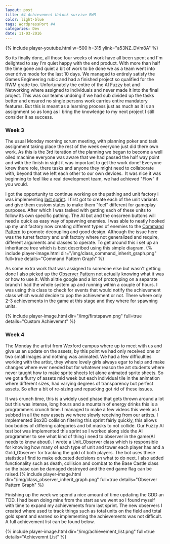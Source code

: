 ```yaml
---
layout: post
title: #4 Achievement Unlock survive RWM
color: light-blue
tags: WordpressPort #4
categories: Dev
date: 11-03-2016
---
```

{% include player-youtube.html w=500 h=315 ylink="a53NZ_DVm8A" %}

So its finally done, all those four weeks of work have all been spent and I'm delighted to say I'm quiet happy with the end product. With more than half the time gone and quiet a bit of work to be done we as a team went into over drive mode for the last 10 days. We managed to entirely satisfy the Games Engineering rubic and had a finished project so qualified for the RWM grade too. Unfortunately the entire of the AI Fuzzy bot and Networking where assigned to individuals and never made it into the final project. This was our teams undoing if we had sub divided up the tasks better and ensured no single persons work carries entire mandatory features. But this is meant as a learning process just as much as it is an assignment so as long as I bring the knowledge to my next project I still consider it as success.
<h3>Week 3</h3>
The usual Monday morning scrum meeting, with planning poker and task assignment taking place the rest of the week everyone just did there own work. As this is the 3rd iteration of the planning we began to become a well oiled machine everyone was aware that we had passed the half way point and with the finish in sight it was important to get the work done! Everyone knew there role, there tasks and anyone they might need to collaborate with, beyond that we left each other to our own devices.  It was nice it was beginning to feel like a real development team, we had achieved "Flow" if you would.

I got the opportunity to continue working on the pathing and unit factory i was implementing [last sprint](https://joshmooney.wordpress.com/2016/02/24/3-rwm-im-already-half-way-there/). I first got to create each of the unit variants and give them custom states to make them "feel" different for gameplay purposes. After which I was tasked with getting each of these units to follow its own specific pathing. The AI bot and the onscreen buttons will need a quick as easy way of spawning enemies. I was able to neatly hooked up my unit factory now creating different types of enemies to the [Command Pattern](https://en.wikipedia.org/wiki/Command_pattern) to promote decoupling and good design. Although the issue here was the turret factory and unit factory where not generalized and require, different arguments and classes to operate. To get around this i set up an inheritance tree which is best described using this simple diagram.
{% include player-image.html dir="/img/class_command_inherit_graph.png" full=true details="Command Pattern Graph" %}

As some extra work that was assigned to someone else but wasn't getting done I also picked up the [Observer Pattern](https://en.wikipedia.org/wiki/Observer_pattern) not actually knowing what it was or how to use it. With alittle google and a lot of prototyping on a separate branch I had the whole system up and running within a couple of hours. I was using this class to check for events that would notify the achievement class which would decide to pop the achievement or not. There where only 2-3 achievements in the game at this stage and they where for spawning units.

{% include player-image.html dir="/img/firstspawn.png" full=true details="Custom Achievemnt" %}
<h3>Week 4</h3>
The Monday the artist from Wexford campus where up to meet with us and give us an update on the assets, by this point we had only received one or two small images and nothing was animated. We had a few difficulties working with the artist, they where lovely girls always egar to help and make changes where ever needed but for whatever reason the art students where never taught how to make sprite sheets let alone animated sprite sheets. So we got a flurry of assets mid week but each individual tile in the animation where different sizes, had varying degrees of transparency but perfect assets. So after a bit of re-sizing and repacking got rid of these issues.

It was crunch time, this is a widely used phase that gets thrown around a lot but this was intense, long hours and a mountain of energy drinks this is a programmers crunch time. I managed to make a few videos this week as I subbed in all the new assets we where slowly receiving from our artists. I implemented Box2D collision filtering this sprint fairly quickly, this allows box bodies of differing categories and bit masks to not collide. Our Fuzzy AI test bot was implemented this sprint so I worked along side the AI programmer to see what kind of thing i need to observer in the game(AI needs to know about). I wrote a Unit_Observer class which is responsible for knowing how many of each type of unit and tower each player has and a Gold_Observer for tracking the gold of both players. The bot uses these statistics I find to make educated decisions on what to do next. I also added functionality such as death, collision and combat to the Base Castle class so the base can be damaged destroyed and the end game flag can be raised.{% include player-image.html dir="/img/class_observer_inherit_graph.png" full=true details="Observer Pattern Graph" %}

Finishing up the week we spend a nice amount of time updating the GDD an TDD. I had been doing mine from the start as we went so I found myself with time to expand my achievements from last sprint. The new observers I created where used to track things such as total units on the field and total gold spent and earned so implementing the achievements was not difficult. A full achievement list can be found below.

{% include player-image.html dir="/img/achievement_list.png" full=true details="Achievemnt List" %}